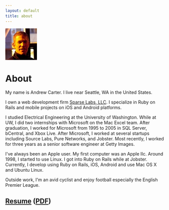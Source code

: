 ```yaml
---
layout: default
title: about
---
```


<span id="about-portrait"><img src="images/about-portrait.jpg" alt="Portrait of Andrew Carter" /></span>

# About

My name is Andrew Carter. I live near Seattle, WA in the United States.

I own a web development firm [Sparse Labs, LLC][sparse]. I specialize in Ruby on Rails and mobile projects on iOS and Android platforms.

I studied Electrical Engineering at the University of Washington. While at UW, I did two internships with Microsoft on the Mac Excel team. After graduation, I worked for Microsoft from 1995 to 2005 in SQL Server, bCentral, and Xbox Live. After Microsoft, I worked at several startups including Source Labs, Pure Networks, and Jobster. Most recently, I worked for three years as a senior software engineer at Getty Images.

I've always been an Apple user. My first computer was an Apple IIc. Around 1998, I started to use Linux. I got into Ruby on Rails while at Jobster. Currently, I develop using Ruby on Rails, iOS, Android and use Mac OS X and Ubuntu Linux.

Outside work, I'm an avid cyclist and enjoy football especially the English Premier League.

[Resume][resume] ([PDF][pdf_resume])
--------

[sparse]: http://sparselabs.com
[resume]: /resume.html
[pdf_resume]: /andrew_carter_resume.pdf

